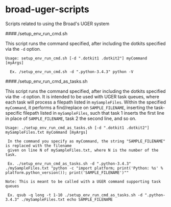 # broad-uger-scripts
Scripts related to using the Broad's UGER system

####./setup_env_run_cmd.sh

This script runs the command specified, after including the dotkits specified via the `-d` option.

    Usage: setup_env_run_cmd.sh [-d ".dotkit1 .dotkit2"] myCommand [myArgs]
  
      Ex. /setup_env_run_cmd.sh -d ".python-3.4.3" python -V
      
####./setup_env_run_cmd_as_tasks.sh

This script runs the command specified, after including the dotkits specified via the `-d` option.
It is intended to be used with UGER task queues, where each task will process a filepath listed in `mySampleFiles`.
Within the specified `myCommand`, it performs a find/replace on `SAMPLE_FILENAME`, inserting the task-specific
filepath listed in `mySampleFiles`, such that task 1 inserts the first line in place of `SAMPLE_FILENAME`, task 2 the second line, and so on.

    Usage: ./setup_env_run_cmd_as_tasks.sh [-d ".dotkit1 .dotkit2"] mySampleFiles.txt myCommand [myArgs]

     In the command you specify as myCommand, the string "SAMPLE_FILENAME" is replaced with the filename
     given on line N of mySampleFiles.txt, where N is the number of the task.

     Ex. ./setup_env_run_cmd_as_tasks.sh -d ".python-3.4.3" ./mySampleFiles.txt "python -c "import platform; print('Python: %s' % platform.python_version()); print('SAMPLE_FILENAME')""

    Note: This is meant to be called with a UGER command supporting task queues

     Ex. qsub -q long -t 1-10 ./setup_env_run_cmd_as_tasks.sh -d ".python-3.4.3" ./mySampleFiles.txt echo SAMPLE_FILENAME

